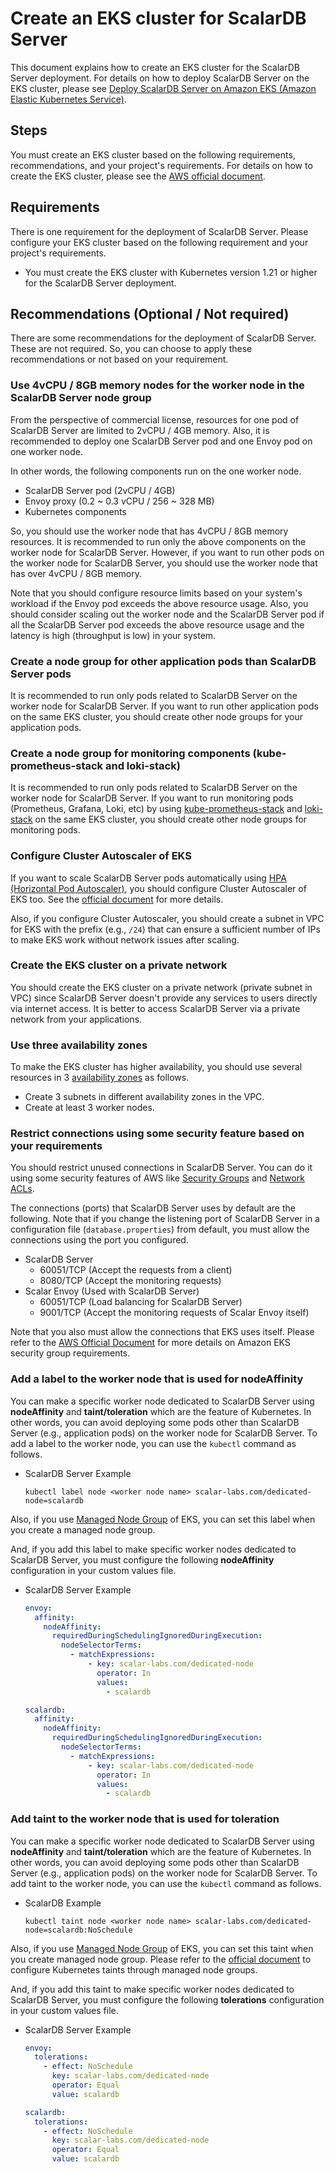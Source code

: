 # Create an EKS cluster for ScalarDB Server

This document explains how to create an EKS cluster for the ScalarDB Server deployment. For details on how to deploy ScalarDB Server on the EKS cluster, please see [Deploy ScalarDB Server on Amazon EKS (Amazon Elastic Kubernetes Service)](./ManualDeploymentGuideScalarDBServerOnEKS.md).

## Steps

You must create an EKS cluster based on the following requirements, recommendations, and your project's requirements. For details on how to create the EKS cluster, please see the [AWS official document](https://docs.aws.amazon.com/eks/latest/userguide/create-cluster.html).

## Requirements

There is one requirement for the deployment of ScalarDB Server. Please configure your EKS cluster based on the following requirement and your project's requirements.

* You must create the EKS cluster with Kubernetes version 1.21 or higher for the ScalarDB Server deployment.

## Recommendations (Optional / Not required)

There are some recommendations for the deployment of ScalarDB Server. These are not required. So, you can choose to apply these recommendations or not based on your requirement.

### Use 4vCPU / 8GB memory nodes for the worker node in the ScalarDB Server node group

From the perspective of commercial license, resources for one pod of ScalarDB Server are limited to 2vCPU / 4GB memory. Also, it is recommended to deploy one ScalarDB Server pod and one Envoy pod on one worker node.

In other words, the following components run on the one worker node.

* ScalarDB Server pod (2vCPU / 4GB)
* Envoy proxy (0.2 ~ 0.3 vCPU / 256 ~ 328 MB)
* Kubernetes components

So, you should use the worker node that has 4vCPU / 8GB memory resources. It is recommended to run only the above components on the worker node for ScalarDB Server. However, if you want to run other pods on the worker node for ScalarDB Server, you should use the worker node that has over 4vCPU / 8GB memory.

Note that you should configure resource limits based on your system's workload if the Envoy pod exceeds the above resource usage. Also, you should consider scaling out the worker node and the ScalarDB Server pod if all the ScalarDB Server pod exceeds the above resource usage and the latency is high (throughput is low) in your system.

### Create a node group for other application pods than ScalarDB Server pods

It is recommended to run only pods related to ScalarDB Server on the worker node for ScalarDB Server. If you want to run other application pods on the same EKS cluster, you should create other node groups for your application pods.

### Create a node group for monitoring components (kube-prometheus-stack and loki-stack)

It is recommended to run only pods related to ScalarDB Server on the worker node for ScalarDB Server. If you want to run monitoring pods (Prometheus, Grafana, Loki, etc) by using [kube-prometheus-stack](./K8sMonitorGuide.md) and [loki-stack](./K8sLogCollectionGuide.md) on the same EKS cluster, you should create other node groups for monitoring pods.

### Configure Cluster Autoscaler of EKS

If you want to scale ScalarDB Server pods automatically using [HPA (Horizontal Pod Autoscaler)](https://docs.aws.amazon.com/eks/latest/userguide/horizontal-pod-autoscaler.html), you should configure Cluster Autoscaler of EKS too. See the [official document](https://docs.aws.amazon.com/eks/latest/userguide/autoscaling.html#cluster-autoscaler) for more details.

Also, if you configure Cluster Autoscaler, you should create a subnet in VPC for EKS with the prefix (e.g., `/24`) that can ensure a sufficient number of IPs to make EKS work without network issues after scaling.

### Create the EKS cluster on a private network

You should create the EKS cluster on a private network (private subnet in VPC) since ScalarDB Server doesn't provide any services to users directly via internet access. It is better to access ScalarDB Server via a private network from your applications.

### Use three availability zones

To make the EKS cluster has higher availability, you should use several resources in 3 [availability zones](https://docs.aws.amazon.com/AWSEC2/latest/UserGuide/using-regions-availability-zones.html) as follows.

* Create 3 subnets in different availability zones in the VPC.
* Create at least 3 worker nodes.

### Restrict connections using some security feature based on your requirements

You should restrict unused connections in ScalarDB Server. You can do it using some security features of AWS like [Security Groups](https://docs.aws.amazon.com/vpc/latest/userguide/VPC_SecurityGroups.html) and [Network ACLs](https://docs.aws.amazon.com/vpc/latest/userguide/vpc-network-acls.html).

The connections (ports) that ScalarDB Server uses by default are the following. Note that if you change the listening port of ScalarDB Server in a configuration file (`database.properties`) from default, you must allow the connections using the port you configured.

* ScalarDB Server
    * 60051/TCP (Accept the requests from a client)
    * 8080/TCP (Accept the monitoring requests)
* Scalar Envoy (Used with ScalarDB Server)
    * 60051/TCP (Load balancing for ScalarDB Server)
    * 9001/TCP (Accept the monitoring requests of Scalar Envoy itself)

Note that you also must allow the connections that EKS uses itself. Please refer to the [AWS Official Document](https://docs.aws.amazon.com/eks/latest/userguide/sec-group-reqs.html) for more details on Amazon EKS security group requirements.

### Add a **label** to the worker node that is used for **nodeAffinity**

You can make a specific worker node dedicated to ScalarDB Server using **nodeAffinity** and **taint/toleration** which are the feature of Kubernetes. In other words, you can avoid deploying some pods other than ScalarDB Server (e.g., application pods) on the worker node for ScalarDB Server. To add a label to the worker node, you can use the `kubectl` command as follows.

* ScalarDB Server Example
  ```console
  kubectl label node <worker node name> scalar-labs.com/dedicated-node=scalardb
  ```

Also, if you use [Managed Node Group](https://docs.aws.amazon.com/eks/latest/userguide/create-managed-node-group.html) of EKS, you can set this label when you create a managed node group.

And, if you add this label to make specific worker nodes dedicated to ScalarDB Server, you must configure the following **nodeAffinity** configuration in your custom values file.

* ScalarDB Server Example
  ```yaml
  envoy:
    affinity:
      nodeAffinity:
        requiredDuringSchedulingIgnoredDuringExecution:
          nodeSelectorTerms:
            - matchExpressions:
                - key: scalar-labs.com/dedicated-node
                  operator: In
                  values:
                    - scalardb

  scalardb:
    affinity:
      nodeAffinity:
        requiredDuringSchedulingIgnoredDuringExecution:
          nodeSelectorTerms:
            - matchExpressions:
                - key: scalar-labs.com/dedicated-node
                  operator: In
                  values:
                    - scalardb
  ```

### Add **taint** to the worker node that is used for **toleration**

You can make a specific worker node dedicated to ScalarDB Server using **nodeAffinity** and **taint/toleration** which are the feature of Kubernetes. In other words, you can avoid deploying some pods other than ScalarDB Server (e.g., application pods) on the worker node for ScalarDB Server. To add taint to the worker node, you can use the `kubectl` command as follows.

* ScalarDB Example
  ```console
  kubectl taint node <worker node name> scalar-labs.com/dedicated-node=scalardb:NoSchedule
  ```

Also, if you use [Managed Node Group](https://docs.aws.amazon.com/eks/latest/userguide/create-managed-node-group.html) of EKS, you can set this taint when you create managed node group. Please refer to the [official document](https://docs.aws.amazon.com/eks/latest/userguide/node-taints-managed-node-groups.html) to configure Kubernetes taints through managed node groups.

And, if you add this taint to make specific worker nodes dedicated to ScalarDB Server, you must configure the following **tolerations** configuration in your custom values file.

* ScalarDB Server Example
  ```yaml
  envoy:
    tolerations:
      - effect: NoSchedule
        key: scalar-labs.com/dedicated-node
        operator: Equal
        value: scalardb

  scalardb:
    tolerations:
      - effect: NoSchedule
        key: scalar-labs.com/dedicated-node
        operator: Equal
        value: scalardb
  ```
